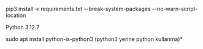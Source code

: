 pip3 install -r requirements.txt --break-system-packages --no-warn-script-location

Python 3.12.7


sudo apt install python-is-python3 (python3 yerine python kullanma)* 
